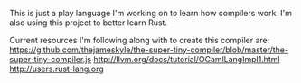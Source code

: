 This is just a play language I'm working on to learn how compilers work.  I'm also using this project to better learn Rust.

Current resources I'm following along with to create this compiler are:
https://github.com/thejameskyle/the-super-tiny-compiler/blob/master/the-super-tiny-compiler.js
http://llvm.org/docs/tutorial/OCamlLangImpl1.html
http://users.rust-lang.org
